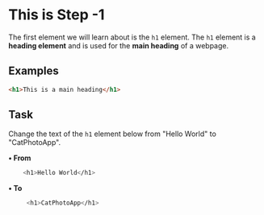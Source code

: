 # This is Step -1

The first element we will learn about is the `h1` element. The `h1` element is a **heading element** and is used for the **main heading** of a webpage.

## Examples

```HTML
<h1>This is a main heading</h1>
```

## Task

Change the text of the `h1` element below from "Hello World" to "CatPhotoApp".

**• From**

```bash
    <h1>Hello World</h1>
```

**• To**
```bash
     <h1>CatPhotoApp</h1>
```